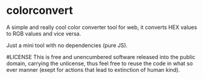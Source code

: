 # colorconvert
A simple and really cool color converter tool for web, it converts HEX values to RGB values and vice versa.

Just a mini tool with no dependencies (pure JS).



#LICENSE
This is free and unencumbered software released into the public domain, carrying the unlicense, thus feel free to reuse the code in what so ever manner (exept for actions that lead to extinction of human kind).

